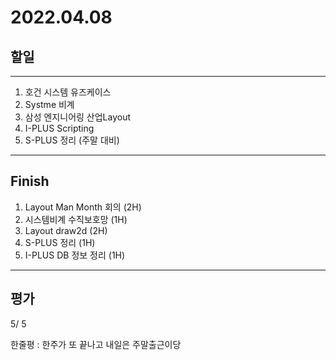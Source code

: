 # 2022.04.08

## 할일

------

1. 호건 시스템 유즈케이스
2. Systme 비계
3. 삼성 엔지니어링 산업Layout
4. I-PLUS Scripting
5. S-PLUS 정리 (주말 대비)





------

## Finish

1. Layout Man Month 회의 (2H)
2. 시스템비계 수직보호망 (1H)
3. Layout draw2d (2H)
4. S-PLUS 정리 (1H)
5. I-PLUS DB 정보 정리 (1H)


------

## 평가

 5/ 5

한줄평 : 한주가 또 끝나고 내일은 주말출근이당